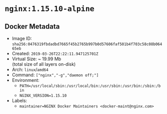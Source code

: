 # `nginx:1.15.10-alpine`

## Docker Metadata

- Image ID: `sha256:0476319fbdadbd7665f45b2765b997b0d57606faf501b4f703c58c08b06465eb`
- Created: `2019-03-26T22:22:11.947125701Z`
- Virtual Size: ~ 19.99 Mb  
  (total size of all layers on-disk)
- Arch: `linux`/`amd64`
- Command: `["nginx","-g","daemon off;"]`
- Environment:
  - `PATH=/usr/local/sbin:/usr/local/bin:/usr/sbin:/usr/bin:/sbin:/bin`
  - `NGINX_VERSION=1.15.10`
- Labels:
  - `maintainer=NGINX Docker Maintainers <docker-maint@nginx.com>`
